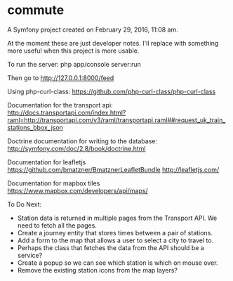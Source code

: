 commute
=======

A Symfony project created on February 29, 2016, 11:08 am.

At the moment these are just developer notes. I'll replace with something more useful when this project is more usable.

To run the server:
php app/console server:run

Then go to http://127.0.0.1:8000/feed

Using php-curl-class:
https://github.com/php-curl-class/php-curl-class

Documentation for the transport api:
http://docs.transportapi.com/index.html?raml=http://transportapi.com/v3/raml/transportapi.raml##request_uk_train_stations_bbox_json

Doctrine documentation for writing to the database:
http://symfony.com/doc/2.8/book/doctrine.html

Documentation for leafletjs    
https://github.com/bmatzner/BmatznerLeafletBundle
http://leafletjs.com/

Documentation for mapbox tiles
https://www.mapbox.com/developers/api/maps/

To Do Next:

- Station data is returned in multiple pages from the Transport API. We need to fetch all the pages.
- Create a journey entity that stores times between a pair of stations.
- Add a form to the map that allows a user to select a city to travel to.
- Perhaps the class that fetches the data from the API should be a service?
- Create a popup so we can see which station is which on mouse over.
- Remove the existing station icons from the map layers?
